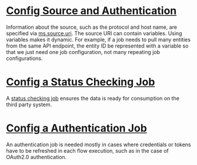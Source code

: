 # [Config Source and Authentication](source-authentication.md)

Information about the source, such as the protocol and host name, are specified via [ms.source.uri](../parameters/ms.source.uri.md).
The source URI can contain variables. Using variables makes it dynamic. For example, if a job needs to pull many
entities from the same API endpoint, the entity ID be represented with a variable so that we just need one job configuration,
not many repeating job configurations.

# [Config a Status Checking Job](status-check-job.md)

A [status checking job](../concepts/job-type.md#status-checking-job) ensures the data is
ready for consumption on the third party system.

# [Config a Authentication Job](authentication-job.md)

An authentication job is needed mostly in cases where credentials or tokens have to
be refreshed in each flow execution, such as in the case of OAuth2.0 authentication.
